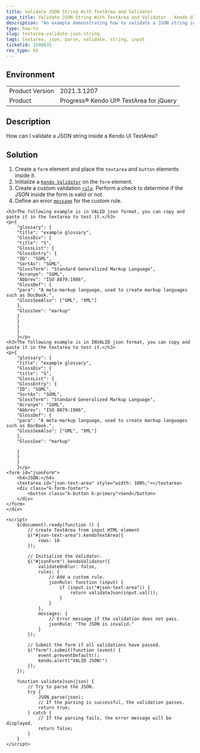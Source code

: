 ```yaml
---
title: Validate JSON String With TextArea and Validator
page_title: Validate JSON String With TextArea and Validator - Kendo UI TextArea for jQuery
description: "An example demonstrating how to validate a JSON string inside a Kendo UI TextArea with the help of Kendo UI Validator."
type: how-to
slug: textarea-validate-json-string
tags: textarea, json, parse, validate, string, input
ticketid: 1540635
res_type: kb
---
```


## Environment

<table>
	<tr>
		<td>Product Version</td>
		<td>2021.3.1207</td>
	</tr>
	<tr>
		<td>Product</td>
		<td>Progress® Kendo UI® TextArea for jQuery</td>
	</tr>
</table>

## Description

How can I validate a JSON string inside a Kendo UI TextArea?

## Solution

1. Create a `form` element and place the `textarea` and `button` elements inside it.
1. Initialize a [`Kendo Validator`](https://demos.telerik.com/kendo-ui/validator/index) on the `form` element.
1. Create a custom validation [`rule`](/api/javascript/ui/validator/configuration/rules). Perform a check to determine if the JSON inside the form is valid or not.
1. Define an error [`message`](/api/javascript/ui/validator/configuration/messages) for the custom rule.

```dojo
<h3>The following example is in VALID json format, you can copy and paste it in the textarea to test it.</h3>
<p>{
    "glossary": {
    "title": "example glossary",
    "GlossDiv": {
    "title": "S",
    "GlossList": {
    "GlossEntry": {
    "ID": "SGML",
    "SortAs": "SGML",
    "GlossTerm": "Standard Generalized Markup Language",
    "Acronym": "SGML",
    "Abbrev": "ISO 8879:1986",
    "GlossDef": {
    "para": "A meta-markup language, used to create markup languages such as DocBook.",
    "GlossSeeAlso": ["GML", "XML"]
    },
    "GlossSee": "markup"
    }
    }
    }
    }
    }</p>
<h3>The following example is in INVALID json format, you can copy and paste it in the textarea to test it.</h3>
<p>{
    "glossary": {
    "title": "example glossary",
    "GlossDiv": {
    "title": "S",
    "GlossList": {
    "GlossEntry": {
    "ID": "SGML",
    "SortAs": "SGML",
    "GlossTerm": "Standard Generalized Markup Language",
    "Acronym": "SGML",
    "Abbrev": "ISO 8879:1986",
    "GlossDef": {
    "para": "A meta-markup language, used to create markup languages such as DocBook.",
    "GlossSeeAlso": ["GML", "XML"]
    },
    "GlossSee": "markup"

    }
    }
    }
    }</p>
<form id="jsonForm">
    <h4>JSON:</h4>
    <textarea id="json-text-area" style="width: 100%;"></textarea>
    <div class="k-form-footer">
        <button class="k-button k-primary">Send</button>
    </div>
</form>
</div>

<script>
    $(document).ready(function () {
        // create TextArea from input HTML element
        $("#json-text-area").kendoTextArea({
            rows: 10
        });

        // Initialize the Validator.
        $("#jsonForm").kendoValidator({
            validateOnBlur: false,
            rules: {
                // Add a custom rule.
                jsonRule: function (input) {
                    if (input.is("#json-text-area")) {
                        return validateJson(input.val());
                    }
                }
            },
            messages: {
                // Error message if the validation does not pass.
                jsonRule: "The JSON is invalid."
            }
        });

        // Submit the form if all validations have passed.
        $("form").submit(function (event) {
            event.preventDefault();
            kendo.alert("VALID JSON!")
        });
    });

    function validateJson(json) {
        // Try to parse the JSON.
        try {
            JSON.parse(json);
            // If the parsing is successful, the validation passes.
            return true;
        } catch {
            // If the parsing fails, the error message will be displayed.
            return false;
        }
    }
</script>
```
